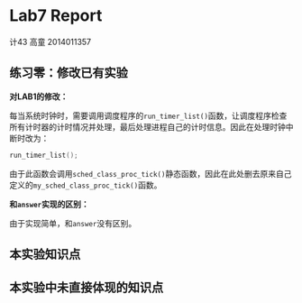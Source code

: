 # Lab7 Report

计43 高童 2014011357

## 练习零：修改已有实验

**对LAB1的修改：**

每当系统时钟时，需要调用调度程序的`run_timer_list()`函数，让调度程序检查所有计时器的计时情况并处理，最后处理进程自己的计时信息。因此在处理时钟中断时改为：

```C
run_timer_list();
```

由于此函数会调用`sched_class_proc_tick()`静态函数，因此在此处删去原来自己定义的`my_sched_class_proc_tick()`函数。

**和`answer`实现的区别：**

由于实现简单，和`answer`没有区别。



## 本实验知识点



## 本实验中未直接体现的知识点

